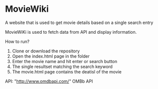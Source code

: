 # MovieWiki
A website that is used to get movie details based on a single search entry

MovieWiKi is used to fetch data from API and display information.

How to run?
  
  1. Clone or download the repository
  2. Open the index.html page in the folder
  3. Enter the movie name and hit enter or search button 
  4. The single resultset matching the search keyword
  5. The movie.html page contains the deatisl of the movie
  
API: "http://www.omdbapi.com/" OMBb API 
